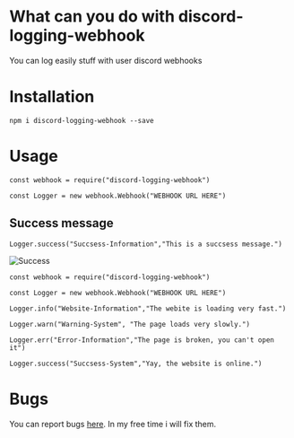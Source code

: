 # What can you do with discord-logging-webhook

You can log easily stuff with user discord webhooks

# Installation

`npm i discord-logging-webhook --save`

# Usage
```
const webhook = require("discord-logging-webhook")
 
const Logger = new webhook.Webhook("WEBHOOK URL HERE")
```
## Success message
```
Logger.success("Succsess-Information","This is a succsess message.")
```
![Success](https://djcool.de/storage/cloud/DiscordLoggingWebhook/Success.PNG "Example")

```
const webhook = require("discord-logging-webhook")
 
const Logger = new webhook.Webhook("WEBHOOK URL HERE")

Logger.info("Website-Information","The webite is loading very fast.")

Logger.warn("Warning-System", "The page loads very slowly.")

Logger.err("Error-Information","The page is broken, you can't open it")

Logger.success("Succsess-System","Yay, the website is online.")
```

# Bugs

You can report bugs [here](https://github.com/DJCoolDev/Discord-Logging-Webhook/issues). In my free time i will fix them.
